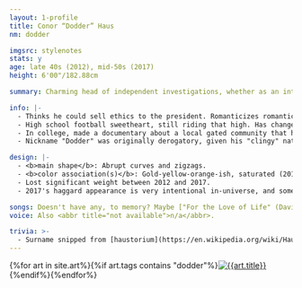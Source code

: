 ```yaml
---
layout: 1-profile
title: Conor “Dodder” Haus
nm: dodder

imgsrc: stylenotes
stats: y
age: late 40s (2012), mid-50s (2017)
height: 6'00"/182.88cm

summary: Charming head of independent investigations, whether as an interrogator in a missing person case or (five years later) a self-help guru with a near-death testimony.

info: |-
  - Thinks he could sell ethics to the president. Romanticizes romanticism, and prides himself on his determination to make the most miserable people smile.
  - High school football sweetheart, still riding that high. Has changed lives in the span of a night; his own was transformed after a memorable evening in 2013, which directly preceded a multi-year coma.
  - In college, made a documentary about a local gated community that he considered a cult. Long-term story relation to the other characters is shaky at best, but he definitely had a heavy influence on at least one of them.
  - Nickname "Dodder" was originally derogatory, given his "clingy" nature and stringy yellow hair. Has since embraced it.

design: |-
  - <b>main shape</b>: Abrupt curves and zigzags.
  - <b>color association(s)</b>: Gold-yellow-orange-ish, saturated (2012) and/or faded (2017).
  - Lost significant weight between 2012 and 2017.
  - 2017's haggard appearance is very intentional in-universe, and somewhat manufactured.

songs: Doesn't have any, to memory? Maybe ["For the Love of Life" (David Sylvan)](https://www.youtube.com/watch?v=qhPGbr51jfc), or something with similar vibes...
voice: Also <abbr title="not available">n/a</abbr>.

trivia: >-
  - Surname snipped from [haustorium](https://en.wikipedia.org/wiki/Haustorium), part of [the dodder plant](https://en.wikipedia.org/wiki/Cuscuta). "Conor" just sounded nice and had [a relevant meaning](https://www.behindthename.com/name/conor): it's derived from names meaning "hound, dog, wolf" and "desiring."
---
```

<div id="gallery">{%for art in site.art%}{%if art.tags contains "dodder"%}<a href="{{art.url}}"><img src="{%include url.html%}/assets/img/art/{{art.date|date:"%F"}}-tn{%if art.multi%}-{{page.nm}}{%endif%}.jpg" alt="{{art.title}}"/></a>{%endif%}{%endfor%}</div>